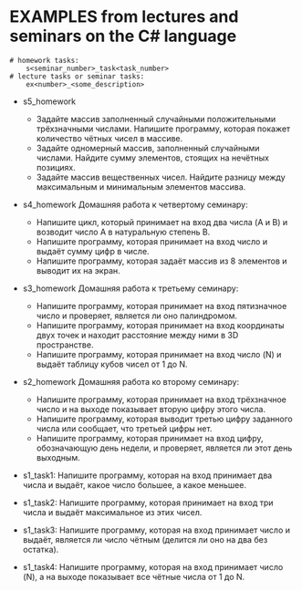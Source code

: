 
# EXAMPLES from lectures and seminars on the C# language

    # homework tasks:
        s<seminar_number>_task<task_number>
    # lecture tasks or seminar tasks:
        ex<number>_<some_description>

* s5_homework
    - Задайте массив заполненный случайными положительными трёхзначными числами. Напишите программу, которая покажет количество чётных чисел в массиве.
    - Задайте одномерный массив, заполненный случайными числами. Найдите сумму элементов, стоящих на нечётных позициях.
    - Задайте массив вещественных чисел. Найдите разницу между максимальным и минимальным элементов массива.

* s4_homework
    Домашняя работа к четвертому семинару:
    
    - Напишите цикл, который принимает на вход два числа (A и B) и возводит число A в натуральную степень B.
    - Напишите программу, которая принимает на вход число и выдаёт сумму цифр в числе.
    - Напишите программу, которая задаёт массив из 8 элементов и выводит их на экран.

* s3_homework
    Домашняя работа к третьему семинару:
    
    - Напишите программу, которая принимает на вход пятизначное число и проверяет, является ли оно палиндромом.
    - Напишите программу, которая принимает на вход координаты двух точек и находит расстояние между ними в 3D пространстве.
    - Напишите программу, которая принимает на вход число (N) и выдаёт таблицу кубов чисел от 1 до N.

* s2_homework
    Домашняя работа ко второму семинару:
    
    - Напишите программу, которая принимает на вход трёхзначное число и на выходе показывает вторую цифру этого числа.
    -  Напишите программу, которая выводит третью цифру заданного числа или сообщает, что третьей цифры нет.
    - Напишите программу, которая принимает на вход цифру, обозначающую день недели, и проверяет, является ли этот день выходным.

* s1_task1:
    Напишите программу, которая на вход принимает два числа и выдаёт, какое число большее, а какое меньшее.

* s1_task2:
    Напишите программу, которая принимает на вход три числа и выдаёт максимальное из этих чисел.

* s1_task3:
    Напишите программу, которая на вход принимает число и выдаёт, является ли число чётным (делится ли оно на два без остатка).
* s1_task4:
    Напишите программу, которая на вход принимает число (N), а на выходе показывает все чётные числа от 1 до N.

    